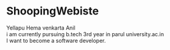 # ShoopingWebiste
Yellapu Hema venkarta Anil
<br>
i am currently pursuing b.tech 3rd year in parul university.ac.in
<br>
I want to become a software developer.


